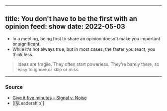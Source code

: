 
---
title: You don't have to be the first with an opinion
feed: show
date: 2022-05-03
---

- In a meeting, being first to share an opinion doesn't make you important or significant. 
- While it's not always true, but in most cases, the faster you react, you think less. 
 > Ideas are fragile. They often start powerless. They’re barely there, so easy to ignore or skip or miss.

--- 
### Source
- [Give it five minutes – Signal v. Noise](https://signalvnoise.com/posts/3124-give-it-five-minutes)
- [[§Leadership]]